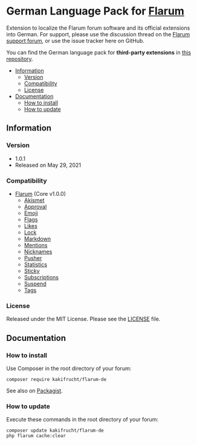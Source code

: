 # German Language Pack for [Flarum](https://flarum.org/)

Extension to localize the Flarum forum software and its official extensions into German. For support, please use the discussion thread on the [Flarum support forum](https://discuss.flarum.org/d/2648-german-language-pack), or use the issue tracker here on GitHub.

You can find the German language pack for **third-party extensions** in [this repository](https://github.com/Kakifrucht/flarum-de-extended).

- [Information](#information)
  - [Version](#version)
  - [Compatibility](#compatibility)
  - [License](#license)
- [Documentation](#documentation)
  - [How to install](#how-to-install)
  - [How to update](#how-to-update)

## Information

### Version

- 1.0.1
- Released on May 29, 2021

### Compatibility

- [Flarum](https://github.com/flarum/core) (Core v1.0.0)
  - [Akismet](https://github.com/flarum/flarum-ext-akismet)
  - [Approval](https://github.com/flarum/flarum-ext-approval)
  - [Emoji](https://github.com/flarum/emoji)
  - [Flags](https://github.com/flarum/flags)
  - [Likes](https://github.com/flarum/likes)
  - [Lock](https://github.com/flarum/lock)
  - [Markdown](https://github.com/flarum/markdown)
  - [Mentions](https://github.com/flarum/mentions)
  - [Nicknames](https://github.com/flarum/nicknames)
  - [Pusher](https://github.com/flarum/pusher)
  - [Statistics](https://github.com/flarum/statistics)
  - [Sticky](https://github.com/flarum/sticky)
  - [Subscriptions](https://github.com/flarum/subscriptions)
  - [Suspend](https://github.com/flarum/suspend)
  - [Tags](https://github.com/flarum/tags)

### License

Released under the MIT License. Please see the [LICENSE](LICENSE) file.

## Documentation

### How to install

Use Composer in the root directory of your forum:

```text
composer require kakifrucht/flarum-de
```

See also on [Packagist](https://packagist.org/packages/kakifrucht/flarum-de).

### How to update

Execute these commands in the root directory of your forum:

```text
composer update kakifrucht/flarum-de
php flarum cache:clear
```
